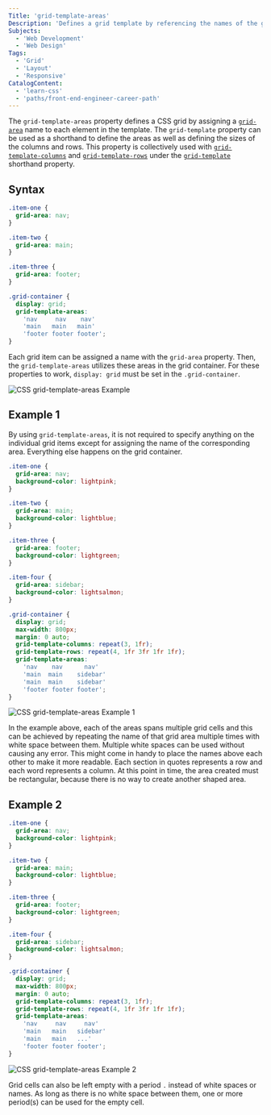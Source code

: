 ```yaml
---
Title: 'grid-template-areas'
Description: 'Defines a grid template by referencing the names of the grid areas.'
Subjects:
  - 'Web Development'
  - 'Web Design'
Tags:
  - 'Grid'
  - 'Layout'
  - 'Responsive'
CatalogContent:
  - 'learn-css'
  - 'paths/front-end-engineer-career-path'
---
```


The `grid-template-areas` property defines a CSS grid by assigning a [`grid-area`](https://www.codecademy.com/resources/docs/css/grids/grid-area) name to each element in the template. The `grid-template` property can be used as a shorthand to define the areas as well as defining the sizes of the columns and rows.
This property is collectively used with [`grid-template-columns`](https://www.codecademy.com/resources/docs/css/grids/grid-template-columns) and [`grid-template-rows`](https://www.codecademy.com/resources/docs/css/grids/grid-template-rows) under the [`grid-template`](https://www.codecademy.com/resources/docs/css/grids/grid-template) shorthand property.

## Syntax

```css
.item-one {
  grid-area: nav;
}

.item-two {
  grid-area: main;
}

.item-three {
  grid-area: footer;
}

.grid-container {
  display: grid;
  grid-template-areas:
    'nav     nav    nav'
    'main   main   main'
    'footer footer footer';
}
```

Each grid item can be assigned a name with the `grid-area` property. Then, the `grid-template-areas` utilizes these areas in the grid container. For these properties to work, `display: grid` must be set in the `.grid-container`.

![CSS grid-template-areas Example](https://raw.githubusercontent.com/Codecademy/docs/main/media/grid-template-area.png)

## Example 1

By using `grid-template-areas`, it is not required to specify anything on the individual grid items except for assigning the name of the corresponding area. Everything else happens on the grid container.

```css
.item-one {
  grid-area: nav;
  background-color: lightpink;
}

.item-two {
  grid-area: main;
  background-color: lightblue;
}

.item-three {
  grid-area: footer;
  background-color: lightgreen;
}

.item-four {
  grid-area: sidebar;
  background-color: lightsalmon;
}

.grid-container {
  display: grid;
  max-width: 800px;
  margin: 0 auto;
  grid-template-columns: repeat(3, 1fr);
  grid-template-rows: repeat(4, 1fr 3fr 1fr 1fr);
  grid-template-areas:
    'nav    nav      nav'
    'main  main    sidebar'
    'main  main    sidebar'
    'footer footer footer';
}
```

![CSS grid-template-areas Example 1](https://raw.githubusercontent.com/Codecademy/docs/main/media/grid-template-area-example-1.png)

In the example above, each of the areas spans multiple grid cells and this can be achieved by repeating the name of that grid area multiple times with white space between them. Multiple white spaces can be used without causing any error. This might come in handy to place the names above each other to make it more readable. Each section in quotes represents a row and each word represents a column. At this point in time, the area created must be rectangular, because there is no way to create another shaped area.

## Example 2

```css
.item-one {
  grid-area: nav;
  background-color: lightpink;
}

.item-two {
  grid-area: main;
  background-color: lightblue;
}

.item-three {
  grid-area: footer;
  background-color: lightgreen;
}

.item-four {
  grid-area: sidebar;
  background-color: lightsalmon;
}

.grid-container {
  display: grid;
  max-width: 800px;
  margin: 0 auto;
  grid-template-columns: repeat(3, 1fr);
  grid-template-rows: repeat(4, 1fr 3fr 1fr 1fr);
  grid-template-areas:
    'nav     nav     nav'
    'main   main   sidebar'
    'main   main   ...'
    'footer footer footer';
}
```

![CSS grid-template-areas Example 2](https://raw.githubusercontent.com/Codecademy/docs/main/media/grid-template-area-example-2.png)

Grid cells can also be left empty with a period `.` instead of white spaces or names. As long as there is no white space between them, one or more period(s) can be used for the empty cell.
